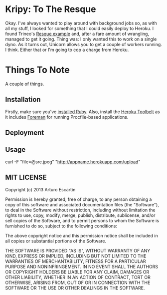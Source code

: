 # Kripy: To The Resque

Okay. I've always wanted to play around with background jobs so, as with all my stuff, I looked for something that I could easily deploy to Heroku. I found Trineo's [Resque example](https://github.com/trineo/resque-example) and, after a fare amount of wrangling, managed to get it going. Thing was: I only wanted this to work on a single dyno. As it turns out, Unicorn allows you to get a couple of workers running. I think. Either that or I'm going to cop a charge from Heroku.

# Things To Note

A couple of things.

## Installation

Firstly, make sure you've [installed Ruby](http://www.ruby-lang.org/en/). Also, install the [Heroku Toolbelt](https://toolbelt.heroku.com/) as it includes [Foreman](https://github.com/ddollar/foreman) for running Procfile-based applications.

## Deployment

## Usage
curl -F "file=@src.jpeg" "http://appname.herokuapp.com/upload"

## MIT LICENSE

Copyright (c) 2013 Arturo Escartin

Permission is hereby granted, free of charge, to any person obtaining a copy of this software and associated documentation files (the "Software"), to deal in the Software without restriction, including without limitation the rights to use, copy, modify, merge, publish, distribute, sublicense, and/or sell copies of the Software, and to permit persons to whom the Software is furnished to do so, subject to the following conditions:

The above copyright notice and this permission notice shall be included in all copies or substantial portions of the Software.

THE SOFTWARE IS PROVIDED "AS IS", WITHOUT WARRANTY OF ANY KIND, EXPRESS OR IMPLIED, INCLUDING BUT NOT LIMITED TO THE WARRANTIES OF MERCHANTABILITY, FITNESS FOR A PARTICULAR PURPOSE AND NONINFRINGEMENT. IN NO EVENT SHALL THE AUTHORS OR COPYRIGHT HOLDERS BE LIABLE FOR ANY CLAIM, DAMAGES OR OTHER LIABILITY, WHETHER IN AN ACTION OF CONTRACT, TORT OR OTHERWISE, ARISING FROM, OUT OF OR IN CONNECTION WITH THE SOFTWARE OR THE USE OR OTHER DEALINGS IN THE SOFTWARE.